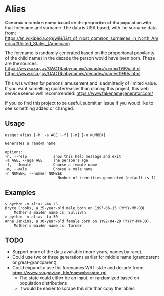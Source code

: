 # Alias
Generate a random name based on the proportion of the population with that forename and surname. The data is USA based, with the surname data from:
https://en.wikipedia.org/wiki/List_of_most_common_surnames_in_North_America#United_States_(American)

The forename is randomly generated based on the proportional popularity of the child names in the decade the person would have been born.  These are the sources:
https://www.ssa.gov/OACT/babynames/decades/names1980s.html
https://www.ssa.gov/OACT/babynames/decades/names1990s.html

This was written for personal amusement and is admittedly of limited value. If you want something quicker/easier than cloning this project, this web service seems well recommended: https://www.fakenamegenerator.com/

If you do find this project to be useful, submit an issue if you would like to see something added or changed.

## Usage
    usage: alias [-h] -a AGE [-f] [-m] [-n NUMBER]

    Generates a random name

    options:
    -h, --help            show this help message and exit
    -a AGE, --age AGE     The person's age
    -f, --female          Choose a female name
    -m, --male            Choose a male name
    -n NUMBER, --number NUMBER
                            Number of identities generated (default is 1)

## Examples
    > python -m alias -ma 25
    Bryce Brooks, a 25-year-old male born on 1997-06-15 (YYYY-MM-DD).
        Mother's maiden name is: Sullivan
    > python -m alias -fa 30
    Anna Jenkins, a 30-year-old female born on 1992-04-29 (YYYY-MM-DD).
        Mother's maiden name is: Turner

## TODO
 * Support more of the data available (more years, names by race).
 * Could use two or three generations earlier for middle name (grandparent or great-grandparent)
 * Could expand to use the forenames WRT state and decade from: https://www.ssa.gov/cgi-bin/namesbystate.cgi
    * The state could either be an input, or randomized based on population distributions
    * It would be easier to scrape this site than copy the tables
